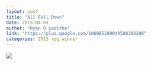 ```yaml
---
layout: post
title: "All Fall Down"
date: 2015-04-01
author: "Ryan Ó Laoithe"
link: "https://plus.google.com/106085289040588109286"
categories: 2015 rpg winner
---
```


![]({{site.url}}/2015images/0006.jpg)

